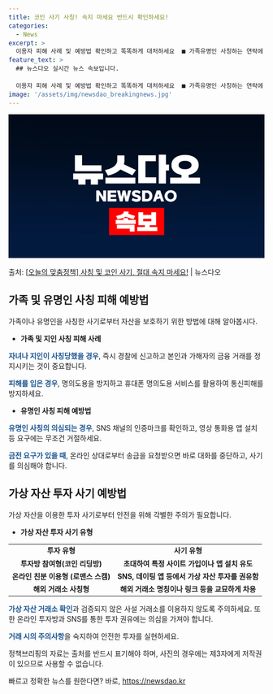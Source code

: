 ```yaml
---
title: 코인 사기 사칭! 속지 마세요 반드시 확인하세요!
categories:
  - News
excerpt: >
  이용자 피해 사례 및 예방법 확인하고 똑똑하게 대처하세요  ■ 가족유명인 사칭하는 연락에 주의하세요!  가족…
feature_text: >
  ## 뉴스다오 실시간 뉴스 속보입니다.

  이용자 피해 사례 및 예방법 확인하고 똑똑하게 대처하세요  ■ 가족유명인 사칭하는 연락에 주의하세요!  가족…
image: '/assets/img/newsdao_breakingnews.jpg'
---
```


![뉴스다오 속보](/assets/img/newsdao_breakingnews.jpg)

<p>출처: <a href="https://newsdao.kr/3628" rel="dofollow">[오늘의 맞춤정책] 사칭 및 코인 사기, 절대 속지 마세요!</a> | 뉴스다오</p>

<h2 data-ke-size="size26">가족 및 유명인 사칭 피해 예방법</h2>
<p data-ke-size="size16">가족이나 유명인을 사칭한 사기로부터 자산을 보호하기 위한 방법에 대해 알아봅시다.</p>

<ul>
  <li><b>가족 및 지인 사칭 피해 사례</b></li>
</ul>
<p><b><span style="color: #1a5490;">자녀나 지인이 사칭당했을 경우</span></b>, 즉시 경찰에 신고하고 본인과 가해자의 금융 거래를 정지시키는 것이 중요합니다.</p>
<p><b><span style="color: #1a5490;">피해를 입은 경우</span></b>, 명의도용을 방지하고 휴대폰 명의도용 서비스를 활용하여 통신피해를 방지하세요.</p>

<ul>
  <li><b>유명인 사칭 피해 예방법</b></li>
</ul>
<p><b><span style="color: #1a5490;">유명인 사칭의 의심되는 경우</span></b>, SNS 채널의 인증마크를 확인하고, 영상 통화용 앱 설치 등 요구에는 무조건 거절하세요.</p>
<p><b><span style="color: #1a5490;">금전 요구가 있을 때</span></b>, 온라인 상대로부터 송금을 요청받으면 바로 대화를 중단하고, 사기를 의심해야 합니다.</p>

<h2 data-ke-size="size26">가상 자산 투자 사기 예방법</h2>
<p data-ke-size="size16">가상 자산을 이용한 투자 사기로부터 안전을 위해 각별한 주의가 필요합니다.</p>

<ul>
  <li><b>가상 자산 투자 사기 유형</b></li>
</ul>
<table>
  <tr>
    <td style="text-align: center; height: 17px;"><b>투자 유형</b></td>
    <td style="text-align: center; height: 17px;"><b>사기 유형</b></td>
  </tr>
  <tr>
    <td style="text-align: center; height: 17px;"><b>투자방 참여형(코인 리딩방)</b></td>
    <td style="text-align: center; height: 17px;"><b>초대하여 특정 사이트 가입이나 앱 설치 유도</b></td>
  </tr>
  <tr>
    <td style="text-align: center; height: 17px;"><b>온라인 친분 이용형 (로맨스 스캠)</b></td>
    <td style="text-align: center; height: 17px;"><b>SNS, 데이팅 앱 등에서 가상 자산 투자를 권유함</b></td>
  </tr>
  <tr>
    <td style="text-align: center; height: 17px;"><b>해외 거래소 사칭형</b></td>
    <td style="text-align: center; height: 17px;"><b>해외 거래소 명칭이나 링크 등을 교묘하게 차용</b></td>
  </tr>
</table>
<p><b><span style="color: #1a5490;">가상 자산 거래소 확인</span></b>과 검증되지 않은 사설 거래소를 이용하지 않도록 주의하세요. 또한 온라인 투자방과 SNS를 통한 투자 권유에는 의심을 가져야 합니다.</p>
<p><b><span style="color: #1a5490;">거래 시의 주의사항</span></b>을 숙지하여 안전한 투자를 실현하세요.</p>

<p data-ke-size="size16">정책브리핑의 자료는 출처를 반드시 표기해야 하며, 사진의 경우에는 제3자에게 저작권이 있으므로 사용할 수 없습니다.</p> 

빠르고 정확한 뉴스를 원한다면? 바로, <a href="https://newsdao.kr" rel="dofollow">https://newsdao.kr</a>


